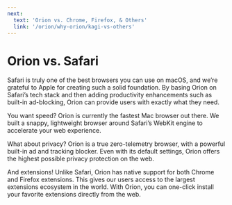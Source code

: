 ```yaml
---
next:
  text: 'Orion vs. Chrome, Firefox, & Others'
  link: '/orion/why-orion/kagi-vs-others'
---
```


# Orion vs. Safari

Safari is truly one of the best browsers you can use on macOS, and we’re grateful to Apple for creating such a solid foundation. By basing Orion on Safari’s tech stack and then adding productivity enhancements such as built-in ad-blocking, Orion can provide users with exactly what they need.

You want speed? Orion is currently the fastest Mac browser out there. We built a snappy, lightweight browser around Safari’s WebKit engine to accelerate your web experience.

What about privacy? Orion is a true zero-telemetry browser, with a powerful built-in ad and tracking blocker. Even with its default settings, Orion offers the highest possible privacy protection on the web.

And extensions! Unlike Safari, Orion has native support for both Chrome and Firefox extensions. This gives our users access to the largest extensions ecosystem in the world. With Orion, you can one-click install your favorite extensions directly from the web.
